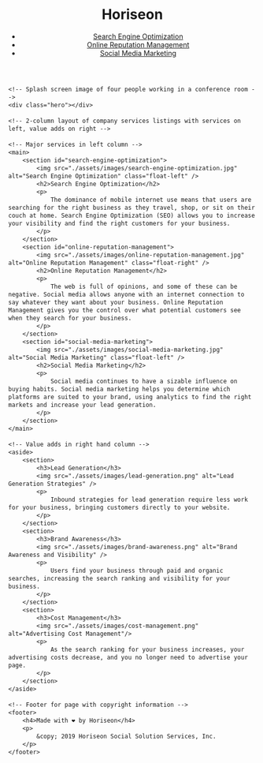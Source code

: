 <!DOCTYPE html>
<html lang="en-us">

<head>
    <meta charset="UTF-8" />
    <link rel="stylesheet" href="./assets/css/style.css">
    <title>Horiseon - Social, Reputation and SEO Services</title>
</head>

<body>
    <!-- Page header with links to jump to service information on page -->
    <header>
        <!-- Fancy coloring on company name -->
        <h1>Hori<span class="seo">seo</span>n</h1>
        <nav>
            <ul>
                <li>
                    <a href="#search-engine-optimization">Search Engine Optimization</a>
                </li>
                <li>
                    <a href="#online-reputation-management">Online Reputation Management</a>
                </li>
                <li>
                    <a href="#social-media-marketing">Social Media Marketing</a>
                </li>
            </ul>
        </nav>
    </header>
    
    <!-- Splash screen image of four people working in a conference room -->
    <div class="hero"></div>

    <!-- 2-column layout of company services listings with services on left, value adds on right -->
    
    <!-- Major services in left column -->
    <main>
        <section id="search-engine-optimization">
            <img src="./assets/images/search-engine-optimization.jpg" alt="Search Engine Optimization" class="float-left" />
            <h2>Search Engine Optimization</h2>
            <p>
                The dominance of mobile internet use means that users are searching for the right business as they travel, shop, or sit on their couch at home. Search Engine Optimization (SEO) allows you to increase your visibility and find the right customers for your business.
            </p>
        </section>
        <section id="online-reputation-management">
            <img src="./assets/images/online-reputation-management.jpg" alt="Online Reputation Management" class="float-right" />
            <h2>Online Reputation Management</h2>
            <p>
                The web is full of opinions, and some of these can be negative. Social media allows anyone with an internet connection to say whatever they want about your business. Online Reputation Management gives you the control over what potential customers see when they search for your business.
            </p>
        </section>
        <section id="social-media-marketing">
            <img src="./assets/images/social-media-marketing.jpg" alt="Social Media Marketing" class="float-left" />
            <h2>Social Media Marketing</h2>
            <p>
                Social media continues to have a sizable influence on buying habits. Social media marketing helps you determine which platforms are suited to your brand, using analytics to find the right markets and increase your lead generation.
            </p>
        </section>
    </main>

    <!-- Value adds in right hand column -->
    <aside>
        <section>
            <h3>Lead Generation</h3>
            <img src="./assets/images/lead-generation.png" alt="Lead Generation Strategies" />
            <p>
                Inbound strategies for lead generation require less work for your business, bringing customers directly to your website.
            </p>
        </section>
        <section>
            <h3>Brand Awareness</h3>
            <img src="./assets/images/brand-awareness.png" alt="Brand Awareness and Visibility" />
            <p>
                Users find your business through paid and organic searches, increasing the search ranking and visibility for your business.
            </p>
        </section>
        <section>
            <h3>Cost Management</h3>
            <img src="./assets/images/cost-management.png" alt="Advertising Cost Management"/>
            <p>
                As the search ranking for your business increases, your advertising costs decrease, and you no longer need to advertise your page.
            </p>
        </section>
    </aside>

    <!-- Footer for page with copyright information -->
    <footer>
        <h4>Made with ❤️️ by Horiseon</h4>
        <p>
            &copy; 2019 Horiseon Social Solution Services, Inc.
        </p>
    </footer>
</body>

</html>